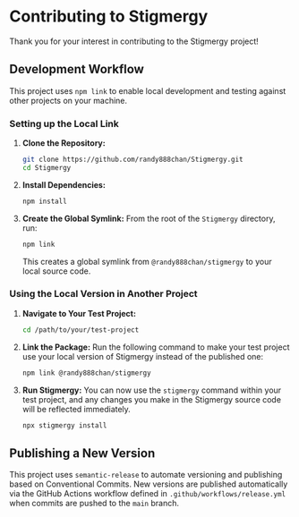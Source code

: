 # Contributing to Stigmergy

Thank you for your interest in contributing to the Stigmergy project!

## Development Workflow

This project uses `npm link` to enable local development and testing against other projects on your machine.

### Setting up the Local Link

1.  **Clone the Repository:**
    ```bash
    git clone https://github.com/randy888chan/Stigmergy.git
    cd Stigmergy
    ```

2.  **Install Dependencies:**
    ```bash
    npm install
    ```

3.  **Create the Global Symlink:**
    From the root of the `Stigmergy` directory, run:
    ```bash
    npm link
    ```
    This creates a global symlink from `@randy888chan/stigmergy` to your local source code.

### Using the Local Version in Another Project

1.  **Navigate to Your Test Project:**
    ```bash
    cd /path/to/your/test-project
    ```

2.  **Link the Package:**
    Run the following command to make your test project use your local version of Stigmergy instead of the published one:
    ```bash
    npm link @randy888chan/stigmergy
    ```

3.  **Run Stigmergy:**
    You can now use the `stigmergy` command within your test project, and any changes you make in the Stigmergy source code will be reflected immediately.
    ```bash
    npx stigmergy install
    ```

## Publishing a New Version

This project uses `semantic-release` to automate versioning and publishing based on Conventional Commits. New versions are published automatically via the GitHub Actions workflow defined in `.github/workflows/release.yml` when commits are pushed to the `main` branch.
